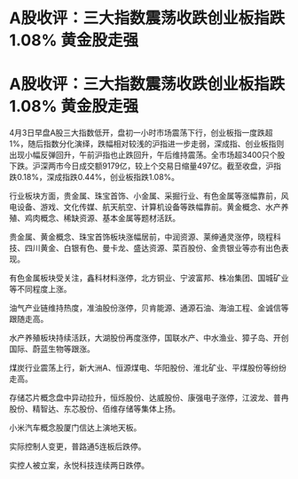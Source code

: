 # A股收评：三大指数震荡收跌创业板指跌1.08% 黄金股走强

# A股收评：三大指数震荡收跌创业板指跌1.08% 黄金股走强

4月3日早盘A股三大指数低开，盘初一小时市场震荡下行，创业板指一度跌超1%，随后指数分化演绎，跌幅相对较浅的沪指进一步走弱，深成指、创业板指则出现小幅反弹回升，午前沪指也止跌回升，午后维持震荡。全市场超3400只个股下跌。沪深两市今日成交额9179亿，较上个交易日缩量497亿。截至收盘，沪指跌0.18%，深成指跌0.44%，创业板指跌1.08%。

行业板块方面，贵金属、珠宝首饰、小金属、采掘行业、有色金属等涨幅靠前，风电设备、游戏、文化传媒、航天航空、计算机设备等跌幅靠前。黄金概念、水产养殖、鸡肉概念、稀缺资源、基本金属等题材活跃。

贵金属、黄金概念、珠宝首饰板块涨幅居前，中润资源、莱绅通灵涨停，晓程科技、四川黄金、白银有色、曼卡龙、盛达资源、菜百股份、金贵银业等亦有出色表现。

有色金属板块受关注，鑫科材料涨停，北方铜业、宁波富邦、株冶集团、国城矿业等不同程度上涨。

油气产业链维持热度，准油股份涨停，贝肯能源、通源石油、海油工程、金诚信等跟随走高。

水产养殖板块持续活跃，大湖股份再度涨停，国联水产、中水渔业、獐子岛、开创国际、蔚蓝生物等跟涨。

煤炭行业震荡上行，新大洲A、恒源煤电、华阳股份、淮北矿业、平煤股份等纷纷走高。

存储芯片概念盘中异动拉升，恒烁股份、达威股份、康强电子涨停，江波龙、普冉股份、精智达、东芯股份、佰维存储等集体上扬。

小米汽车概念股厦门信达上演地天板。

实际控制人变更，普路通5连板后跌停。

实控人被立案，永悦科技连续两日跌停。

